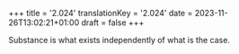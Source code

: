 +++
title = '2.024'
translationKey = '2.024'
date = 2023-11-26T13:02:21+01:00
draft = false
+++

Substance is what exists independently of what is the case.
